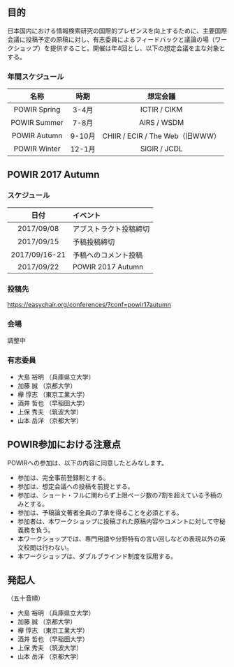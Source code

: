 ## 目的
日本国内における情報検索研究の国際的プレゼンスを向上するために、主要国際会議に投稿予定の原稿に対し、有志委員によるフィードバックと議論の場（ワークショップ）を提供すること。開催は年4回とし、以下の想定会議を主な対象とする。

### 年間スケジュール

| 名称 | 時期 | 想定会議 |
| :--: | :--: | :--: |
| POWIR Spring | 3-4月 | ICTIR / CIKM |
| POWIR Summer | 7-8月 | AIRS / WSDM |
| POWIR Autumn | 9-10月 | CHIIR / ECIR / The Web（旧WWW） |
| POWIR Winter | 12-1月 | SIGIR / JCDL |

## POWIR 2017 Autumn

### スケジュール
| 日付 | イベント |
| :--: | :-- |
| 2017/09/08 | アブストラクト投稿締切 |
| 2017/09/15 | 予稿投稿締切 |
| 2017/09/16-21 | 予稿へのコメント投稿 |
| 2017/09/22 | POWIR 2017 Autumn |

### 投稿先
https://easychair.org/conferences/?conf=powir17autumn

### 会場
調整中

### 有志委員
- 大島 裕明 （兵庫県立大学）
- 加藤 誠 （京都大学）
- 欅 惇志 （東京工業大学）
- 酒井 哲也 （早稲田大学）
- 上保 秀夫 （筑波大学）
- 山本 岳洋 （京都大学）


## POWIR参加における注意点

POWIRへの参加は、以下の内容に同意したとみなします。

- 参加は、完全事前登録制とする。
- 参加は、想定会議への投稿を前提とする。
- 参加は、ショート・フルに関わらず上限ページ数の7割を超えている予稿のみとする。
- 参加は、予稿論文著者全員の了承を得ることを必須とする。
- 参加者は、本ワークショップに投稿された原稿内容やコメントに対して守秘義務を負う。
- 本ワークショップでは、専門用語や分野特有の言い回しなどの表現以外の英文校閲は行わない。
- 本ワークショップは、ダブルブラインド制度を採用する。


## 発起人

（五十音順）

- 大島 裕明 （兵庫県立大学）
- 加藤 誠 （京都大学）
- 欅 惇志 （東京工業大学）
- 酒井 哲也 （早稲田大学）
- 上保 秀夫 （筑波大学）
- 山本 岳洋 （京都大学）
